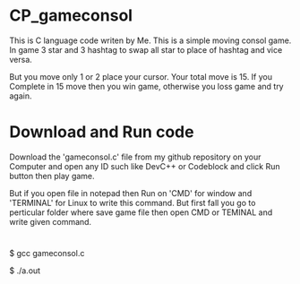 # CP_gameconsol
This is C language code writen by Me. This is a simple moving consol game. In game 3 star and 3 hashtag to swap all star to place
of  hashtag and vice versa.

But you move only 1 or 2 place your cursor. Your total move is 15. If you Complete in 15 move then you win game, otherwise you loss 
game and try again.

# Download and Run code
Download the 'gameconsol.c' file from my github repository on your Computer and open any ID such like DevC++ or Codeblock and click 
Run button then play game.

But if you open file in notepad then Run on 'CMD' for window and 'TERMINAL' for Linux to write this command.
But first fall you go to perticular folder where save game file then open CMD or TEMINAL and write given command.
#
$ gcc gameconsol.c

$ ./a.out
